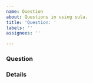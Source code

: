 ```yaml
---
name: Question
about: Questions in using sula.
title: 'Question: '
labels: ''
assignees: ''

---
```


### Question

### Details
